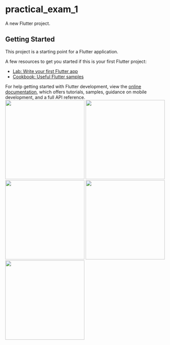 # practical_exam_1

A new Flutter project.

## Getting Started

This project is a starting point for a Flutter application.

A few resources to get you started if this is your first Flutter project:

- [Lab: Write your first Flutter app](https://docs.flutter.dev/get-started/codelab)
- [Cookbook: Useful Flutter samples](https://docs.flutter.dev/cookbook)

For help getting started with Flutter development, view the
[online documentation](https://docs.flutter.dev/), which offers tutorials,
samples, guidance on mobile development, and a full API reference.
<img src = "https://github.com/NeelManiya25/Viva_Pr_Random_Quotes/assets/131368162/37714f7c-00a6-42e3-9b29-a99df4d49ecb" width ="250px">
<img src = "https://github.com/NeelManiya25/Viva_Pr_Random_Quotes/assets/131368162/27c294ad-c007-4f96-a4d3-a7375f49ac28" width ="250px">
<img src = "https://github.com/NeelManiya25/Viva_Pr_Random_Quotes/assets/131368162/a3b7268f-6328-4fbc-8cc4-01e347eb193e" width ="250px">
<img src = "https://github.com/NeelManiya25/Viva_Pr_Random_Quotes/assets/131368162/b2651ed0-d993-46ef-8b20-333644ebc834" width ="250px">
<img src = "https://github.com/NeelManiya25/Viva_Pr_Random_Quotes/assets/131368162/e8e08e0c-f849-44e2-8cf2-6fd69d80c862" width ="250px">



